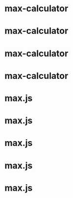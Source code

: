 # max-calculator
# max-calculator
# max-calculator
# max-calculator
# max.js
# max.js
# max.js
# max.js
# max.js
